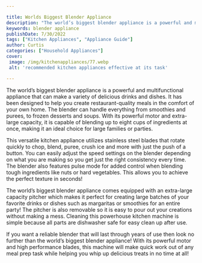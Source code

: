 ```yaml
---

title: Worlds Biggest Blender Appliance
description: "The world’s biggest blender appliance is a powerful and multifunctional appliance that can make a variety of delicious drinks and ...find out now"
keywords: blender appliance
publishDate: 7/30/2022
tags: ["Kitchen Appliances", "Appliance Guide"]
author: Curtis
categories: ["Household Appliances"]
cover: 
 image: /img/kitchenappliances/77.webp
 alt: 'recommended kitchen appliances effective at its task'

---
```


The world’s biggest blender appliance is a powerful and multifunctional appliance that can make a variety of delicious drinks and dishes. It has been designed to help you create restaurant-quality meals in the comfort of your own home. The blender can handle everything from smoothies and purees, to frozen desserts and soups. With its powerful motor and extra-large capacity, it is capable of blending up to eight cups of ingredients at once, making it an ideal choice for large families or parties. 

This versatile kitchen appliance utilizes stainless steel blades that rotate quickly to chop, blend, puree, crush ice and more with just the push of a button. You can easily adjust the speed settings on the blender depending on what you are making so you get just the right consistency every time. The blender also features pulse mode for added control when blending tough ingredients like nuts or hard vegetables. This allows you to achieve the perfect texture in seconds! 

The world’s biggest blender appliance comes equipped with an extra-large capacity pitcher which makes it perfect for creating large batches of your favorite drinks or dishes such as margaritas or smoothies for an entire party! The pitcher is also removable so it is easy to pour out your creations without making a mess. Cleaning this powerhouse kitchen machine is simple because all parts are dishwasher safe for easy clean up after use. 

If you want a reliable blender that will last through years of use then look no further than the world’s biggest blender appliance! With its powerful motor and high performance blades, this machine will make quick work out of any meal prep task while helping you whip up delicious treats in no time at all!
